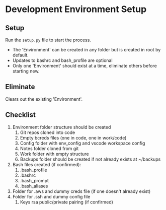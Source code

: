 # Development Environment Setup

## Setup

Run the `setup.py` file to start the process.

* The 'Environment' can be created in any folder but is created in root by default.
* Updates to bashrc and bash_profile are optional
* Only one 'Environment' should exist at a time, eliminate others before starting new.
  
## Eliminate

Clears out the existing 'Environment'.


## Checklist

1. Environment folder structure should be created
   1. Git repos cloned into code
   2. Empty bcreds files (one in code, one in work/code)
   3. Config folder with env_config and vscode workspace config
   4. Notes folder cloned from git
   5. Work folder with empty structure
   6. Backups folder should be created if not already exists at ~/backups
2. Bash files created (if confirmed):
   1. .bash_profile
   2. .bashrc
   3. .bash_prompt
   4. .bash_aliases
3. Folder for .aws and dummy creds file (if one doesn't already exist)
4. Folder for .ssh and dummy config file
   1. Keys rsa public/private pairing (if confirmed)